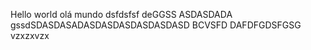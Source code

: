 Hello world
olá mundo
dsfdsfsf
deGGSS
ASDASDADA
gssdSDASDASADASDASDASDASDASDASD
BCVSFD
DAFDFGDSFGSG
vzxzxvzx
